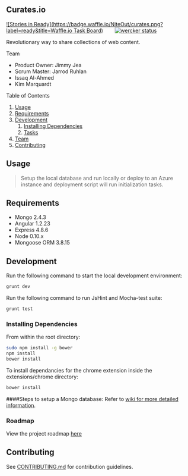 ## Curates.io ##

[![Stories in Ready](https://badge.waffle.io/NiteOut/curates.png?label=ready&title=Waffle.io Task Board)](https://waffle.io/NiteOut/curates) &nbsp;&nbsp;&nbsp;&nbsp;&nbsp;&nbsp;
[![wercker status](https://app.wercker.com/status/d2f59a61e7aadf3e207733c9f7b0dc9a/s "wercker status")](https://app.wercker.com/project/bykey/d2f59a61e7aadf3e207733c9f7b0dc9a)

Revolutionary way to share collections of web content.

Team
  - Product Owner: Jimmy Jea
  - Scrum Master: Jarrod Ruhlan
  - Issaq Al-Ahmed
  - Kim Marquardt

Table of Contents

1. [Usage](#Usage)
1. [Requirements](#requirements)
1. [Development](#development)
    1. [Installing Dependencies](#installing-dependencies)
    1. [Tasks](#tasks)
1. [Team](#team)
1. [Contributing](#contributing)

## Usage
> Setup the local database and run locally or deploy to an Azure instance and deployment script will run initialization tasks.

## Requirements

- Mongo 2.4.3
- Angular 1.2.23
- Express 4.8.6
- Node 0.10.x
- Mongoose ORM 3.8.15

## Development

Run the following command to start the local development environment:
```sh
grunt dev
```
Run the following command to run JsHint and Mocha-test suite:
```sh
grunt test
```

### Installing Dependencies

From within the root directory:

```sh
sudo npm install -g bower
npm install
bower install
```

To install dependancies for the chrome extension inside the extensions/chrome directory:

```sh
bower install
```

####Steps to setup a Mongo database:
Refer to [wiki for more detailed information](https://github.com/NiteOut/curates/wiki/How-to-Create-and-Setup-a-Mongo-Database).

### Roadmap

View the project roadmap [here](http://github.com/NiteOut/curates/milestones)


## Contributing

See [CONTRIBUTING.md](CONTRIBUTING.md) for contribution guidelines.
